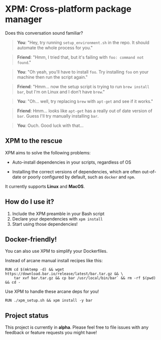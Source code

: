 # XPM: Cross-platform package manager

Does this conversation sound familiar?

> **You**: "Hey, try running `setup_environment.sh` in the repo. It should automate the whole process for you."

> **Friend**: "Hmm, I tried that, but it's failing with `foo: command not found`."

> **You**: "Oh yeah, you'll have to install `foo`. Try installing `foo` on your machine then run the script again."

> **Friend**: "Hmm... now the setup script is trying to run `brew install bar`, but I'm on Linux and I don't have `brew`."

> **You**: "Oh... well, try replacing `brew` with `apt-get` and see if it works."

> **Friend**: Hmm... looks like `apt-get` has a really out of date version of `bar`. Guess I'll try manually installing `bar`.

> **You**: Ouch. Good luck with that...

## XPM to the rescue

XPM aims to solve the following problems:

- Auto-install dependencies in your scripts, regardless of OS

- Installing the correct versions of dependencies, which are often out-of-date or
  poorly configured by default, such as `docker` and `npm`.

It currently supports **Linux** and **MacOS**.

## How do I use it?

1. Include the XPM preamble in your Bash script
2. Declare your dependencies with `xpm install`
3. Start using those dependencies!

## Docker-friendly!

You can also use XPM to simplify your Dockerfiles.

Instead of arcane manual install recipes like this:

```
RUN cd $(mktemp -d) && wget https://download.bar.io/release/latest/bar.tar.gz && \
    tar xvf bar.tar.gz && cp bar /usr/local/bin/bar` && rm -rf $(pwd) && cd -
```

Use XPM to handle these arcane deps for you!

```
RUN ./xpm_setup.sh && xpm install -y bar
```

## Project status

This project is currently in **alpha**. Please feel free to file issues with any feedback or feature requests you might have!
